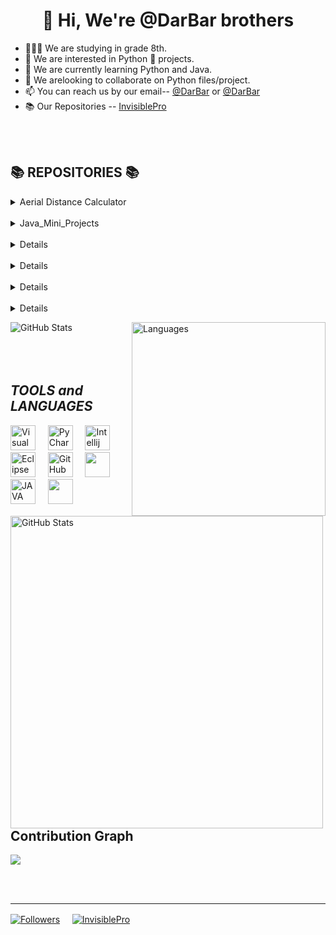 <h1 align="center"> 👋 Hi, We're @DarBar brothers</h1>

- 👨🏻‍🎓 We are studying in grade 8th.   &nbsp; &nbsp;
- 👀 We are interested in Python 🐍 projects.  &nbsp; &nbsp;
- 🌱 We are currently learning Python and Java.  &nbsp; &nbsp;
- 💞️ We arelooking to collaborate on Python files/project.  &nbsp; &nbsp; 
- 📫 You can reach us by our email-- [@DarBar](mailto:dhyeyrathodsir@gmail.com) or [@DarBar](mailto:rathod.bhavy77@gmail.com)
- 📚 Our Repositories -- [InvisiblePro](https://github.com/InvisiblePro?tab=repositories)

<br/>
<br/>

## 📚 REPOSITORIES 📚

<details>
  <summary> Aerial Distance Calculator </summary>
<h2>Aerial_Distance_Calculator</h2>   &nbsp;  <img src="https://img.shields.io/badge/Language-Python-blue?logo=python&style=flat"> <img src="https://img.shields.io/badge/Language-Jupyter-orange?logo=jupyter&style=flat">

### ***This program can calculate the Aerial Distance between two cities.***


### This repository include both Jupyter notebook and Python file of this program.


### *JUPYTER NOTEBOOK*
- Calculates distance
- Displays locations over map

- Modules required : 

    > FOLIUM - `pip install folium` 

    > GEOPY - `pip install geopy`


### *PYTHON* 
- Calculates distance

- Modules required : 

    > FOLIUM - `pip install folium` 

    > GEOPY - `pip install geopy`

<br/>


### *TOOLS* 
[<img alt="Visual Studio Code" src="https://cdn.icon-icons.com/icons2/2107/PNG/512/file_type_vscode_icon_130084.png" width="26px" />](https://code.visualstudio.com/) &nbsp; 
[<img alt="GitHub" src="https://cdn-icons-png.flaticon.com/512/25/25231.png" width="26px" />](https://code.visualstudio.com/) &nbsp; 
[<img src="https://cdn.iconscout.com/icon/free/png-256/python-3521655-2945099.png" width="26px" />](https://www.python.org/) &nbsp;                                          [<img src="https://upload.wikimedia.org/wikipedia/commons/thumb/3/38/Jupyter_logo.svg/1200px-Jupyter_logo.svg.png" width="26px"/>](https://jupyter.org/)

</details>   
<br/>
<details>
  <summary>Java_Mini_Projects</summary>
 
</details>
<br>
<details>
- [Kotlin](https://github.com/InvisiblePro/Kotlin)
</details>
<br>
<details>
- [Py_Mini_Projects](https://github.com/InvisiblePro/Py_Mini_Projects)
</details>
<br>
<details>
- [QR-Code_Python](https://github.com/InvisiblePro/QR-Code_Python)
</details>
<br>
<details>
- [StonePaperScissor](https://github.com/InvisiblePro/StonePaperScissor)
</details>


<img alt="GitHub Stats" src="https://github-readme-stats.vercel.app/api?username=InvisiblePro&show_icons=true&theme=radical&title_color=00ffff&text_color=fff"/> <img alt="Languages" src="https://github-readme-stats.vercel.app/api/top-langs/?username=InvisiblePro&hide_border=false&theme=radical&show_icons=true&bg_color=151415&text_color=fff&title_color=0ff" width="310px" align="right"/> <img alt="GitHub Stats" src="https://github-readme-streak-stats.herokuapp.com/?user=InvisiblePro&theme=black-ice&stroke=f00" width=500 align="left"/> 
<br/>
<br/>
<br/><br/>

## ***TOOLS*** *and* ***LANGUAGES*** 
[<img alt="Visual Studio Code" src="https://cdn.icon-icons.com/icons2/2107/PNG/512/file_type_vscode_icon_130084.png" width="40px" />](https://code.visualstudio.com/) &nbsp;&nbsp;&nbsp; 
[<img src="https://upload.wikimedia.org/wikipedia/commons/thumb/1/1d/PyCharm_Icon.svg/1024px-PyCharm_Icon.svg.png" alt="PyCharm" width="40px">](https://www.jetbrains.com/pycharm/) &nbsp;&nbsp;&nbsp;  [<img src="https://upload.wikimedia.org/wikipedia/commons/thumb/9/9c/IntelliJ_IDEA_Icon.svg/1200px-IntelliJ_IDEA_Icon.svg.png" width="40px" alt="Intellij">](https://www.jetbrains.com/idea) &nbsp;&nbsp;&nbsp;
[<img src="https://user-images.githubusercontent.com/11943860/46922529-b28cdc80-cfe0-11e8-9aec-0091161d3599.png" alt="Eclipse" width="40px">](https://www.eclipse.org/) &nbsp;&nbsp;&nbsp;
[<img alt="GitHub" src="https://cdn-icons-png.flaticon.com/512/25/25231.png" width="40px" />](https://www.github.com/) &nbsp;&nbsp;&nbsp;
[<img src="https://cdn.iconscout.com/icon/free/png-256/python-3521655-2945099.png" width="40px" />](https://www.python.org/) &nbsp;&nbsp;&nbsp;  [<img src="https://cdn-icons-png.flaticon.com/512/226/226777.png" alt="JAVA" width="40px">](https://www.java.com/en/)   &nbsp;&nbsp;&nbsp; [<img src="https://upload.wikimedia.org/wikipedia/commons/thumb/3/38/Jupyter_logo.svg/1200px-Jupyter_logo.svg.png" width="40px"/>](https://jupyter.org/) &nbsp;&nbsp;&nbsp;
<br/>
<br/>
<br/><br/>
## Contribution Graph

[<img src="https://activity-graph.herokuapp.com/graph?username=InvisiblePro&bg_color=0d1117&color=5bcdec&line=5bcdec&hide_border=true"/>](https://ww.github.com)

<br/><br/>

<hr>

[<img src="https://img.shields.io/github/followers/InvisiblePro?label=Followers&style=for-the-badge" align="center" alt="Followers"/>](https://github.com/InvisiblePro?tab=followers)&nbsp;&nbsp;&nbsp;&nbsp; [<img src="https://img.shields.io/badge/GitHub-InvisiblePro-blue?logo=github&style=for-the-badge" align="center" alt="InvisiblePro">](https://github.com/InvisiblePro)
